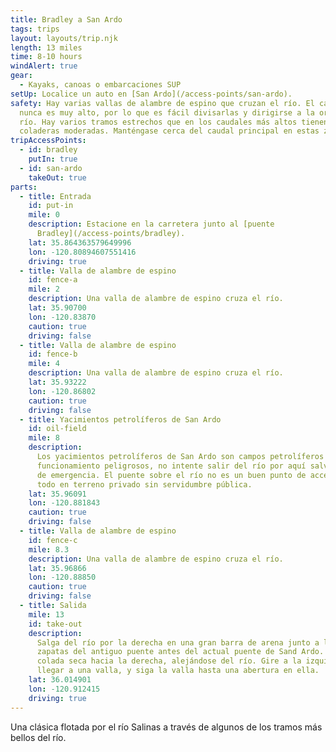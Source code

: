 ```yaml
---
title: Bradley a San Ardo
tags: trips
layout: layouts/trip.njk
length: 13 miles
time: 8-10 hours
windAlert: true
gear:
  - Kayaks, canoas o embarcaciones SUP
setUp: Localice un auto en [San Ardo](/access-points/san-ardo).
safety: Hay varias vallas de alambre de espino que cruzan el río. El caudal
  nunca es muy alto, por lo que es fácil divisarlas y dirigirse a la orilla del
  río. Hay varios tramos estrechos que en los caudales más altos tienen
  coladeras moderadas. Manténgase cerca del caudal principal en estas zonas.
tripAccessPoints:
  - id: bradley
    putIn: true
  - id: san-ardo
    takeOut: true
parts:
  - title: Entrada
    id: put-in
    mile: 0
    description: Estacione en la carretera junto al [puente
      Bradley](/access-points/bradley).
    lat: 35.864363579649996
    lon: -120.80894607551416
    driving: true
  - title: Valla de alambre de espino
    id: fence-a
    mile: 2
    description: Una valla de alambre de espino cruza el río.
    lat: 35.90700
    lon: -120.83870
    caution: true
    driving: false
  - title: Valla de alambre de espino
    id: fence-b
    mile: 4
    description: Una valla de alambre de espino cruza el río.
    lat: 35.93222
    lon: -120.86802
    caution: true
    driving: false
  - title: Yacimientos petrolíferos de San Ardo
    id: oil-field
    mile: 8
    description:
      Los yacimientos petrolíferos de San Ardo son campos petrolíferos en
      funcionamiento peligrosos, no intente salir del río por aquí salvo en caso
      de emergencia. El puente sobre el río no es un buen punto de acceso y está
      todo en terreno privado sin servidumbre pública.
    lat: 35.96091
    lon: -120.881843
    caution: true
    driving: false
  - title: Valla de alambre de espino
    id: fence-c
    mile: 8.3
    description: Una valla de alambre de espino cruza el río.
    lat: 35.96866
    lon: -120.88850
    caution: true
    driving: false
  - title: Salida
    mile: 13
    id: take-out
    description:
      Salga del río por la derecha en una gran barra de arena junto a las
      zapatas del antiguo puente antes del actual puente de Sand Ardo. Siga la
      colada seca hacia la derecha, alejándose del río. Gire a la izquierda al
      llegar a una valla, y siga la valla hasta una abertura en ella.
    lat: 36.014901
    lon: -120.912415
    driving: true
---
```


Una clásica flotada por el río Salinas a través de algunos de los tramos más bellos del río.
